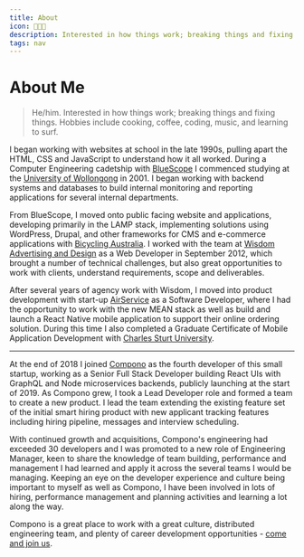 ```yaml
---
title: About
icon: 👨🏽‍💻
description: Interested in how things work; breaking things and fixing things
tags: nav
---
```


# About Me

> He/him. Interested in how things work; breaking things and fixing things. Hobbies include cooking, coffee, coding, music, and learning to surf.

I began working with websites at school in the late 1990s, pulling apart the HTML, CSS and JavaScript to understand how it all worked. During a Computer Engineering cadetship with [BlueScope](http://www.bluescopesteel.com.au/) I commenced studying at the [University of Wollongong](https://www.uow.edu.au/) in 2001. I began working with backend systems and databases to build internal monitoring and reporting applications for several internal departments.

From BlueScope, I moved onto public facing website and applications, developing primarily in the LAMP stack, implementing solutions using WordPress, Drupal, and other frameworks for CMS and e-commerce applications with [Bicycling Australia](https://bicyclingaustralia.com.au/). I worked with the team at [Wisdom Advertising and Design](https://www.wisdom.com.au/) as a Web Developer in September 2012, which brought a number of technical challenges, but also great opportunities to work with clients, understand requirements, scope and deliverables.

After several years of agency work with Wisdom, I moved into product development with start-up [AirService](https://www.airservice.com) as a Software Developer, where I had the opportunity to work with the new MEAN stack as well as build and launch a React Native mobile application to support their online ordering solution. During this time I also completed a Graduate Certificate of Mobile Application Development with [Charles Sturt University](https://www.csu.edu.au/).

---

At the end of 2018 I joined [Compono](https://compono.com) as the fourth developer of this small startup, working as a Senior Full Stack Developer building React UIs with GraphQL and Node microservices backends, publicly launching at the start of 2019. As Compono grew, I took a Lead Developer role and formed a team to create a new product. I lead the team extending the existing feature set of the initial smart hiring product with new applicant tracking features including hiring pipeline, messages and interview scheduling.

With continued growth and  acquisitions, Compono's engineering had exceeded 30 developers and I was promoted to a new role of Engineering Manager, keen to share the knowledge of team building, performance and management I had learned and apply it across the several teams I would be managing. Keeping an eye on the developer experience and culture being important to myself as well as Compono, I have been involved in lots of hiring, performance management and planning activities and learning a lot along the way.

Compono is a great place to work with a great culture, distributed engineering team, and plenty of career development opportunities - [come and join us](https://www.compono.com/careers).